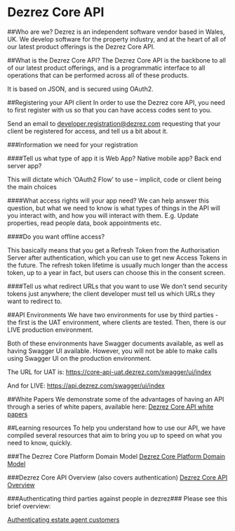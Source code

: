 # Dezrez Core API
##Who are we?
Dezrez is an independent software vendor based in Wales, UK.  We develop software for the property industry, and at the heart of all of our latest product offerings is the Dezrez Core API.

##What is the Dezrez Core API?
The Dezrez Core API is the backbone to all of our latest product offerings, and is a programmatic interface to all operations that can be performed across all of these products.

It is based on JSON, and is secured using OAuth2.

##Registering your API client
In order to use the Dezrez core API, you need to first register with us so that you can have access codes sent to you.

Send an email to developer.registration@dezrez.com requesting that your client be registered for access, and tell us a bit about it.

###Information we need for your registration

####Tell us what type of app it is
Web App? Native mobile app? Back end server app?

This will dictate which ‘OAuth2 Flow’ to use – implicit, code or client being the main choices

####What access rights will your app need? 
We can help answer this question, but what we need to know is what types of things in the API will you interact with, and how you will interact with them.  E.g. Update properties, read people data, book appointments etc.

####Do you want offline access?

This basically means that you get a Refresh Token from the Authorisation Server after authentication, which you can use to get new Access Tokens in the future. The refresh token lifetime is usually much longer than the access token, up to a year in fact, but users can choose this in the consent screen.

####Tell us what redirect URLs that you want to use
We don’t send security tokens just anywhere; the client developer must tell us which URLs they want to redirect to.

##API Environments
We have two environments for use by third parties - the first is the UAT environment, where clients are tested.  Then, there is our LIVE production environment.

Both of these environments have Swagger documents available, as well as having Swagger UI available.
However, you will not be able to make calls using Swagger UI on the production environment.

The URL for UAT is:
https://core-api-uat.dezrez.com/swagger/ui/index

And for LIVE:
https://api.dezrez.com/swagger/ui/index

##White Papers
We demonstrate some of the advantages of having an API through a series of white papers, available here:
[Dezrez Core API white papers](https://github.com/dezrez/DezrezCoreAPI/blob/master/WhitePapers.md)

##Learning resources
To help you understand how to use our API, we have compiled several resources that aim to bring you up to speed on what you need to know, quickly.

###The Dezrez Core Platform Domain Model
[Dezrez Core Platform Domain Model](https://dezrezservices-my.sharepoint.com/personal/matthew_dendle_dezrez_com/_layouts/15/guestaccess.aspx?guestaccesstoken=wG26X6xJQpVALwVHGuzxMIvEDcpVUB%2fnOenxMxBrCxY%3d&docid=03c2d6f52b51747f4b7bd2562de2f2cec)

###Dezrez Core API Overview (also covers authentication)
[Dezrez Core API Overview](https://dezrezservices-my.sharepoint.com/personal/matthew_dendle_dezrez_com/_layouts/15/guestaccess.aspx?guestaccesstoken=lwhdlgb3j7Y91GmaXpXjrX6cSn5iLZfzrPPtrReNinA%3d&docid=06036c1316bb14d5a8b4c4e6012d1889f)

###Authenticating third parties against people in dezrez###
Please see this brief overview:

[Authenticating estate agent customers](https://github.com/dezrez/DezrezCoreAPI/blob/master/AuthenticatingThePublic.md)

